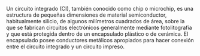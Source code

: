 Un circuito integrado (CI), también conocido como chip o microchip, es una estructura de pequeñas dimensiones
de material semiconductor, habitualmente silicio, de algunos milímetros cuadrados de área, sobre la que se
fabrican circuitos electrónicos generalmente mediante fotolitografía y que está protegida dentro de un
encapsulado plástico o de cerámica.​ El encapsulado posee conductores metálicos apropiados para hacer conexión
entre el circuito integrado y un circuito impreso.